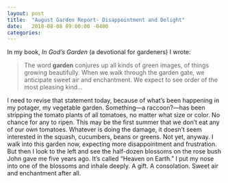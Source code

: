 ```yaml
---
layout: post
title:  "August Garden Report- Disappointment and Delight"
date:   2018-08-08 09:00:00 -0400
categories:
---
```

In my book, *In God’s Garden* (a devotional for gardeners) I wrote:

> The word **garden** conjures up all kinds of green images, of things growing beautifully.
When we walk through the garden gate, we anticipate sweet air and enchantment. We expect
to see order of the most pleasing kind…

I need to revise that statement today, because of what’s been happening in my potager,
my vegetable garden. Something—a raccoon?—has been stripping the tomato plants of all
tomatoes, no matter what size or color. No chance for any to ripen. This may be the first
summer that we don’t eat any of our own tomatoes. Whatever is doing the damage, it doesn’t
seem interested in the squash, cucumbers, beans or greens. Not yet, anyway. I walk into this
garden now, expecting more disappointment and frustration. But then I look to the left and see
the half-dozen blossoms on the rose bush John gave me five years ago. It’s called “Heaven on
Earth.” I put my nose into one of the blossoms and inhale deeply. A gift. A consolation. Sweet
air and enchantment after all.